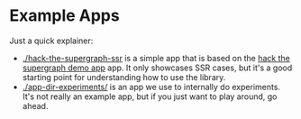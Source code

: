# Example Apps

Just a quick explainer:

* [./hack-the-supergraph-ssr](./hack-the-supergraph-ssr) is a simple app that is based on the [hack the supergraph demo app](https://github.com/apollographql/hack-the-supergraph) app. 
  It only showcases SSR cases, but it's a good starting point for understanding how to use the library.
* [./app-dir-experiments/](./app-dir-experiments) is an app we use to internally do experiments. It's not really an example app, but if you just want to play around, go ahead.